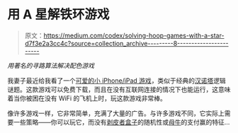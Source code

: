 # 用 A 星解铁环游戏

> 原文：<https://medium.com/codex/solving-hoop-games-with-a-star-d7f3e2a3cc4c?source=collection_archive---------8----------------------->

*用著名的寻路算法解决配色游戏*

我妻子最近给我看了一个[可爱的小 iPhone/iPad 游戏](https://apps.apple.com/in/app/hoop-sort-color-ring-puzzle/id1615927837)，类似于经典的[汉诺塔](https://en.wikipedia.org/wiki/Tower_of_Hanoi)逻辑谜题。这款游戏可以免费下载，而且在没有互联网连接的情况下也能运行，这意味着当你被困在没有 WiFi 的飞机上时，玩这款游戏非常棒。

像许多游戏一样，它非常简单，充满了大量的广告。与许多游戏不同，它实际上需要一些策略——你可以玩它，而没有[剥皮者盒子](https://levelskip.com/how-to/Skinners-Box-and-Video-Games)的随机性或[母牛](http://www.cowclicker.com/)的支付赢的特征…